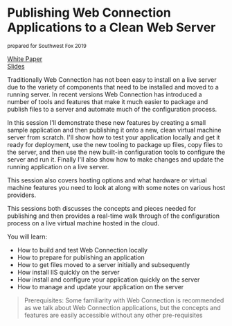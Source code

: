 # Publishing Web Connection Applications to a Clean Web Server

<small>prepared for Southwest Fox 2019</small>

[White Paper](https://github.com/RickStrahl/SWFOX2019_WebConnectionDeployment/blob/master/Markdown/Strahl_WebConnectionDeploymentAndConfiguration.md)  
[Slides](https://github.com/RickStrahl/SWFOX2019_WebConnectionDeployment/raw/master/Strahl_Strahl_WebConnectionDeploymentAndConfiguration.pptx)

Traditionally Web Connection has not been easy to install on a live server due to the variety of components that need to be installed and moved to a running server. In recent versions Web Connection has introduced a number of tools and features that make it much easier to package and publish files to a server and automate much of the configuration process.

In this session I'll demonstrate these new features by creating a small sample application and then publishing it onto a new, clean virtual machine server from scratch. I'll show how to test your application locally and get it ready for deployment, use the new tooling to package up files, copy files to the server, and then use the new built-in configuration tools to configure the server and run it. Finally I'll also show how to make changes and update the running application on a live server.

This session also covers hosting options and what hardware or virtual machine features you need to look at along with some notes on various host providers.

This sessions both discusses the concepts and pieces needed for publishing and then provides a real-time walk through of the configuration process on a live virtual machine hosted in the cloud.

You will learn:

* How to build and test Web Connection locally
* How to prepare for publishing an application
* How to get files moved to a server initially and subsequently
* How install IIS quickly on the server
* How install and configure your application quickly on the server
* How to manage and update your application on the server

> Prerequisites: Some familiarity with Web Connection is recommended as we talk about Web Connection applications, but the concepts and features are easily accessible without any other pre-requisites
